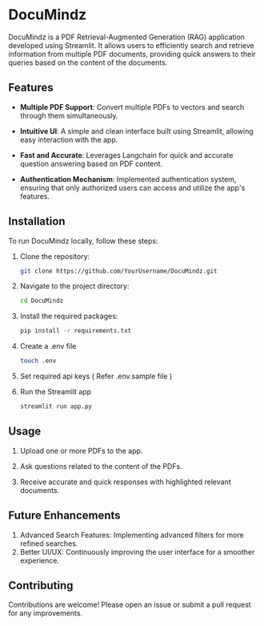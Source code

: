 # DocuMindz

DocuMindz is a PDF Retrieval-Augmented Generation (RAG) application developed using Streamlit. It allows users to efficiently search and retrieve information from multiple PDF documents, providing quick answers to their queries based on the content of the documents.


## Features

- **Multiple PDF Support**: Convert multiple PDFs to vectors and search through them simultaneously.

- **Intuitive UI**: A simple and clean interface built using Streamlit, allowing easy interaction with the app.

- **Fast and Accurate**: Leverages Langchain for quick and accurate question answering based on PDF content.

- **Authentication Mechanism**: Implemented authentication system, ensuring that only authorized users can access and utilize the app's features.
  

## Installation

To run DocuMindz locally, follow these steps:

1. Clone the repository:
   ```bash
   git clone https://github.com/YourUsername/DocuMindz.git

2. Navigate to the project directory:
    ```bash
    cd DocuMindz

3. Install the required packages:
   ``` bash
   pip install -r requirements.txt

4. Create a .env file 
   ``` bash
   touch .env

5. Set required api keys ( Refer .env.sample file )

6. Run the Streamlit app 
   ```bash
   streamlit run app.py

## Usage

1. Upload one or more PDFs to the app.

2. Ask questions related to the content of the PDFs.

3. Receive accurate and quick responses with highlighted relevant documents.


## Future Enhancements

1. Advanced Search Features: Implementing advanced filters for more refined searches.
2. Better UI/UX: Continuously improving the user interface for a smoother experience.


## Contributing

Contributions are welcome! Please open an issue or submit a pull request for any improvements.